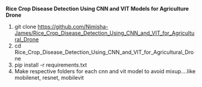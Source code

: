 **Rice Crop Disease Detection Using CNN and VIT Models for Agriculture Drone**

1. git clone https://github.com/Nimisha-James/Rice_Crop_Disease_Detection_Using_CNN_and_VIT_for_Agricultural_Drone 
2. cd Rice_Crop_Disease_Detection_Using_CNN_and_VIT_for_Agricultural_Drone
3. pip install -r requirements.txt
4. Make respective folders for each cnn and vit model to avoid mixup....like mobilenet, resnet, mobilevit

